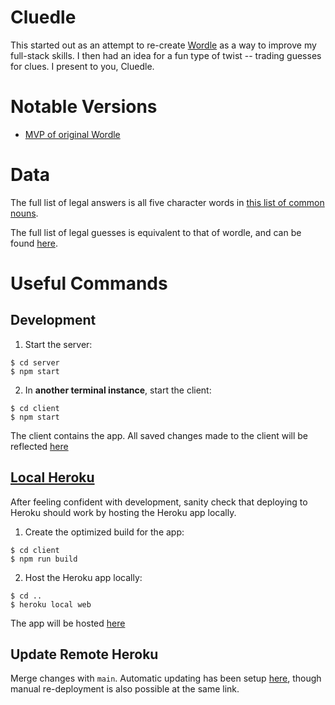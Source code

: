 # Cluedle

This started out as an attempt to re-create [Wordle](https://www.nytimes.com/games/wordle/index.html) as a way to improve my full-stack skills. I then had an idea for a fun type of twist -- trading guesses for clues. I present to you, Cluedle.

# Notable Versions

- [MVP of original Wordle](https://github.com/OmerBaddour/cluedledoodledoo/tree/071dbf9854fef81398e113a8976cfed806084efd)

# Data

The full list of legal answers is all five character words in [this list of common nouns](http://www.desiquintans.com/downloads/nounlist/nounlist.txt).

The full list of legal guesses is equivalent to that of wordle, and can be found [here](https://github.com/tabatkins/wordle-list/blob/main/words).

# Useful Commands

## Development

1. Start the server:

```
$ cd server
$ npm start
```

2. In **another terminal instance**, start the client:

```
$ cd client
$ npm start
```

The client contains the app. All saved changes made to the client will be reflected [here](http://localhost:3000/)

## [Local Heroku](https://devcenter.heroku.com/articles/getting-started-with-nodejs#run-the-app-locally)

After feeling confident with development, sanity check that deploying to Heroku should work by hosting the Heroku app locally.

1. Create the optimized build for the app:

```
$ cd client
$ npm run build
```

2. Host the Heroku app locally:

```
$ cd ..
$ heroku local web
```

The app will be hosted [here](http://localhost:5000/)

## Update Remote Heroku

Merge changes with `main`. Automatic updating has been setup [here](https://dashboard.heroku.com/apps/cluedledoodledoo/deploy/github), though manual re-deployment is also possible at the same link.
